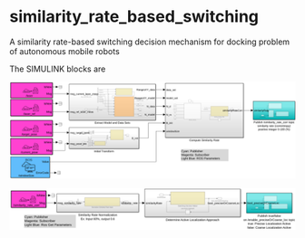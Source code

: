 # similarity_rate_based_switching
A similarity rate-based switching decision mechanism for docking problem of autonomous mobile robots

The SIMULINK blocks are 

![](https://github.com/yilmazabdurrah/similarity_rate_based_switching/blob/main/figures/SimilarityRateEstimatorSIMULINK_v02.PNG?raw=true)

![](https://github.com/yilmazabdurrah/similarity_rate_based_switching/blob/main/figures/DecisionMechanismSIMULINK_v02.PNG?raw=true)

